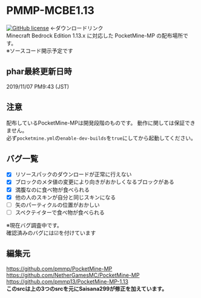 # PMMP-MCBE1.13
[![GitHub license](https://img.shields.io/badge/pre_release-3.10.0+dev.-red)](https://github.com/Saisana299/PMMP-MCBE1.13/releases/tag/3.10.0%2Bdev4) ←ダウンロードリンク  
Minecraft Bedrock Edition 1.13.x に対応した PocketMine-MP の配布場所です。   
※ソースコード開示予定です  

## phar最終更新日時
2019/11/07 PM9:43 (JST)

## 注意
配布しているPocketMine-MPは開発段階のものです。
動作に関しては保証できません。  
必ず`pocketmine.yml`の`enable-dev-builds`を`true`にしてから起動してください。

## バグ一覧
- [x] リソースパックのダウンロードが正常に行えない
- [x] ブロックのメタ値の変更により向きがおかしくなるブロックがある
- [x] 満腹なのに食べ物が食べられる
- [x] 他の人のスキンが自分と同じスキンになる
- [ ] 矢のパーティクルの位置がおかしい
- [ ] スペクテイターで食べ物が食べられる

※現在バグ調査中です。  
確認済みのバグには☑を付けています

## 編集元
https://github.com/pmmp/PocketMine-MP  
https://github.com/NetherGamesMC/PocketMine-MP  
https://github.com/pmmp13/PocketMine-MP-1.13  
**このsrcは上の3つのsrcを元にSaisana299が修正を加えています。**
